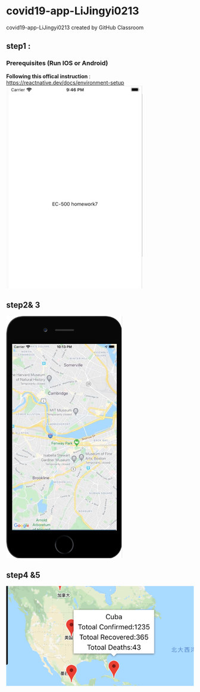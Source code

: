 # covid19-app-LiJingyi0213
covid19-app-LiJingyi0213 created by GitHub Classroom
## step1  :
### Prerequisites (Run IOS or Android)

<strong> Following this offical instruction </strong>: https://reactnative.dev/docs/environment-setup
![](https://github.com/BUEC500C1/covid19-app-LiJingyi0213/blob/master/Image/Hello_world.PNG)


## step2& 3
![](https://github.com/BUEC500C1/covid19-app-LiJingyi0213/blob/master/Image/map.png)

## step4 &5 
![](https://github.com/BUEC500C1/covid19-app-LiJingyi0213/blob/master/Image/Data0nmap.png)


